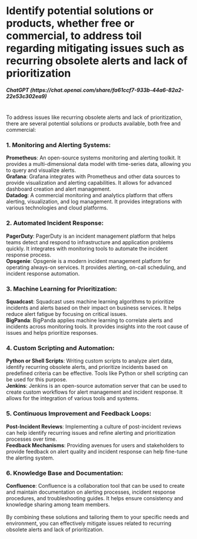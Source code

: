 <h1>Identify potential solutions or products, whether free or commercial, to address toil regarding mitigating issues such as recurring obsolete alerts and lack of prioritization</h1>

<h5>ChatGPT (https://chat.openai.com/share/fa61ccf7-933b-44a6-82a2-22e53c302ea9)</h5>
<br>
To address issues like recurring obsolete alerts and lack of prioritization, there are several potential solutions or products available, both free and commercial:
<br>
<h3>1. Monitoring and Alerting Systems:</h3>
<strong>Prometheus</strong>: An open-source systems monitoring and alerting toolkit. It provides a multi-dimensional data model with time-series data, allowing you to query and visualize alerts.<br>
<strong>Grafana</strong>: Grafana integrates with Prometheus and other data sources to provide visualization and alerting capabilities. It allows for advanced dashboard creation and alert management.<br>
<strong>Datadog</strong>: A commercial monitoring and analytics platform that offers alerting, visualization, and log management. It provides integrations with various technologies and cloud platforms.<br>

<h3>2. Automated Incident Response:</h3>
<strong>PagerDuty</strong>: PagerDuty is an incident management platform that helps teams detect and respond to infrastructure and application problems quickly. It integrates with monitoring tools to automate the incident response process.<br>
<strong>Opsgenie</strong>: Opsgenie is a modern incident management platform for operating always-on services. It provides alerting, on-call scheduling, and incident response automation.<br>

<h3>3. Machine Learning for Prioritization:</h3>
<strong>Squadcast</strong>: Squadcast uses machine learning algorithms to prioritize incidents and alerts based on their impact on business services. It helps reduce alert fatigue by focusing on critical issues.<br>
<strong>BigPanda</strong>: BigPanda applies machine learning to correlate alerts and incidents across monitoring tools. It provides insights into the root cause of issues and helps prioritize responses.<br>

<h3>4. Custom Scripting and Automation:</h3>
<strong>Python or Shell Scripts</strong>: Writing custom scripts to analyze alert data, identify recurring obsolete alerts, and prioritize incidents based on predefined criteria can be effective. Tools like Python or shell scripting can be used for this purpose.<br>
<strong>Jenkins</strong>: Jenkins is an open-source automation server that can be used to create custom workflows for alert management and incident response. It allows for the integration of various tools and systems.<br>

<h3>5. Continuous Improvement and Feedback Loops:</h3>
<strong>Post-Incident Reviews</strong>: Implementing a culture of post-incident reviews can help identify recurring issues and refine alerting and prioritization processes over time.<br>
<strong>Feedback Mechanisms</strong>: Providing avenues for users and stakeholders to provide feedback on alert quality and incident response can help fine-tune the alerting system.<br>

<h3>6. Knowledge Base and Documentation:</h3>
<strong>Confluence</strong>: Confluence is a collaboration tool that can be used to create and maintain documentation on alerting processes, incident response procedures, and troubleshooting guides. It helps ensure consistency and knowledge sharing among team members.<br>
<br>
By combining these solutions and tailoring them to your specific needs and environment, you can effectively mitigate issues related to recurring obsolete alerts and lack of prioritization.
